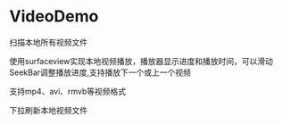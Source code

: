 # VideoDemo
<p>扫描本地所有视频文件</p>
<p>使用surfaceview实现本地视频播放，播放器显示进度和播放时间，可以滑动SeekBar调整播放进度,支持播放下一个或上一个视频</p>
<p>支持mp4、avi、rmvb等视频格式</p>
<p>下拉刷新本地视频文件</p>
